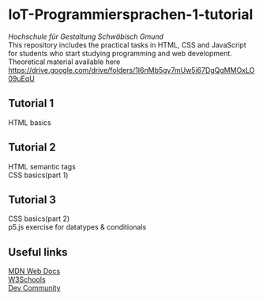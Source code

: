 # IoT-Programmiersprachen-1-tutorial
*Hochschule für Gestaltung Schwäbisch Gmund* <br>
This repository includes the practical tasks in HTML, CSS and JavaScript for students who start studying programming and web development. <br>
Theoretical material available here https://drive.google.com/drive/folders/1I6nMb5gy7mUw5i67DgQgMMOxLO09uEqU
## Tutorial 1
HTML basics
## Tutorial 2
HTML semantic tags <br>
CSS basics(part 1)
## Tutorial 3
CSS basics(part 2) <br>
p5.js exercise for datatypes & conditionals
## Useful links
[MDN Web Docs](https://developer.mozilla.org/) <br>
[W3Schools](https://www.w3schools.com/) <br>
[Dev Community](https://dev.to/)
